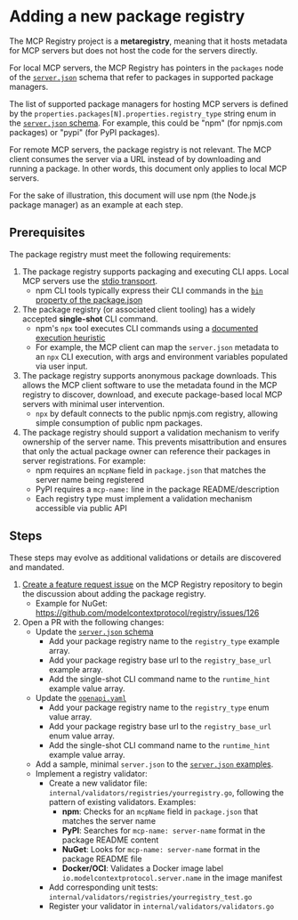 # Adding a new package registry

The MCP Registry project is a **metaregistry**, meaning that it hosts metadata for MCP servers but does not host the code for the servers directly.

For local MCP servers, the MCP Registry has pointers in the `packages` node of the [`server.json`](server-json/README.md) schema that refer to packages in supported package managers.

The list of supported package managers for hosting MCP servers is defined by the `properties.packages[N].properties.registry_type` string enum in the [`server.json` schema](server-json/server.schema.json). For example, this could be "npm" (for npmjs.com packages) or "pypi" (for PyPI packages).

For remote MCP servers, the package registry is not relevant. The MCP client consumes the server via a URL instead of by downloading and running a package. In other words, this document only applies to local MCP servers.

For the sake of illustration, this document will use npm (the Node.js package manager) as an example at each step.

## Prerequisites

The package registry must meet the following requirements:

1. The package registry supports packaging and executing CLI apps. Local MCP servers use the [stdio transport](https://modelcontextprotocol.io/docs/concepts/transports#standard-input%2Foutput-stdio).
   - npm CLI tools typically express their CLI commands in the [`bin` property of the package.json](https://docs.npmjs.com/cli/v11/configuring-npm/package-json#bin)
1. The package registry (or associated client tooling) has a widely accepted **single-shot** CLI command.
   - npm's `npx` tool executes CLI commands using a [documented execution heuristic](https://docs.npmjs.com/cli/v11/commands/npx#description)
   - For example, the MCP client can map the `server.json` metadata to an `npx` CLI execution, with args and environment variables populated via user input.
1. The package registry supports anonymous package downloads. This allows the MCP client software to use the metadata found in the MCP registry to discover, download, and execute package-based local MCP servers with minimal user intervention.
   - `npx` by default connects to the public npmjs.com registry, allowing simple consumption of public npm packages.
1. The package registry should support a validation mechanism to verify ownership of the server name. This prevents misattribution and ensures that only the actual package owner can reference their packages in server registrations. For example:
   - npm requires an `mcpName` field in `package.json` that matches the server name being registered
   - PyPI requires a `mcp-name:` line in the package README/description
   - Each registry type must implement a validation mechanism accessible via public API

## Steps

These steps may evolve as additional validations or details are discovered and mandated.

1. [Create a feature request issue](https://github.com/modelcontextprotocol/registry/issues/new?template=feature_request.md) on the MCP Registry repository to begin the discussion about adding the package registry.
   - Example for NuGet: https://github.com/modelcontextprotocol/registry/issues/126
1. Open a PR with the following changes:
   - Update the [`server.json` schema](server-json/server.schema.json)
     - Add your package registry name to the `registry_type` example array.
     - Add your package registry base url to the `registry_base_url` example array.
     - Add the single-shot CLI command name to the `runtime_hint` example value array.
   - Update the [`openapi.yaml`](server-registry-api/openapi.yaml)
     - Add your package registry name to the `registry_type` enum value array.
     - Add your package registry base url to the `registry_base_url` enum value array.
     - Add the single-shot CLI command name to the `runtime_hint` example value array.
   - Add a sample, minimal `server.json` to the [`server.json` examples](server-json/examples.md).
   - Implement a registry validator:
      - Create a new validator file: `internal/validators/registries/yourregistry.go`, following the pattern of existing validators. Examples:
         - **npm**: Checks for an `mcpName` field in `package.json` that matches the server name
         - **PyPI**: Searches for `mcp-name: server-name` format in the package README content
         - **NuGet**: Looks for `mcp-name: server-name` format in the package README file
         - **Docker/OCI**: Validates a Docker image label `io.modelcontextprotocol.server.name` in the image manifest
      - Add corresponding unit tests: `internal/validators/registries/yourregistry_test.go`
      - Register your validator in `internal/validators/validators.go`
